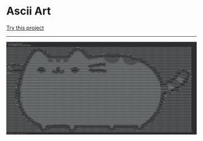 # Ascii Art

[Try this project](https://robertheaton.com/2018/06/12/programming-projects-for-advanced-beginners-ascii-art/)

---

<img src="images/image.png" style="display:block;margin:0 auto" width=700px/>
